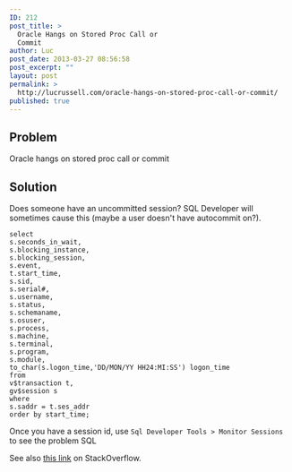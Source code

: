 ```yaml
---
ID: 212
post_title: >
  Oracle Hangs on Stored Proc Call or
  Commit
author: Luc
post_date: 2013-03-27 08:56:58
post_excerpt: ""
layout: post
permalink: >
  http://lucrussell.com/oracle-hangs-on-stored-proc-call-or-commit/
published: true
---
```

## Problem
Oracle hangs on stored proc call or commit

## Solution
Does someone have an uncommitted session? SQL Developer will sometimes cause this (maybe a user doesn't have autocommit on?).

    select
	s.seconds_in_wait,
	s.blocking_instance,
	s.blocking_session,
	s.event,
	t.start_time,
	s.sid,
	s.serial#,
	s.username,
	s.status,
	s.schemaname,
	s.osuser,
	s.process,
	s.machine,
	s.terminal,
	s.program,
	s.module,
	to_char(s.logon_time,'DD/MON/YY HH24:MI:SS') logon_time
    from
	v$transaction t,
	gv$session s
    where
	s.saddr = t.ses_addr
    order by start_time;

Once you have a session id, use `Sql Developer Tools > Monitor Sessions` to see the problem SQL

See also [this link](http://stackoverflow.com/questions/10352300/use-gvsession-to-tell-if-a-query-is-hanging) on StackOverflow.